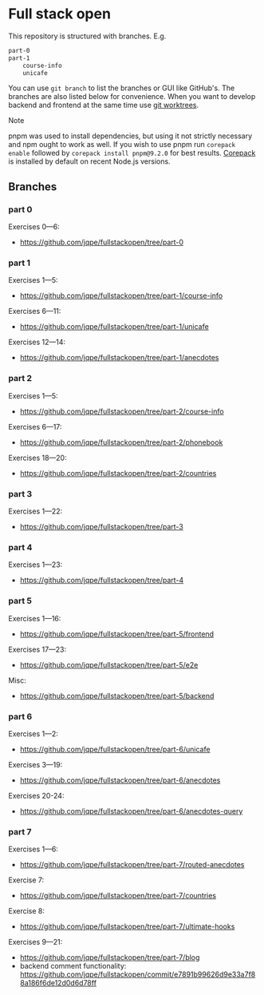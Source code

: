 # Full stack open

This repository is structured with branches. E.g.

```sh
part-0
part-1
    course-info
    unicafe
```

You can use `git branch` to list the branches or GUI like GitHub's. The branches are also listed below for convenience.
When you want to develop backend and frontend at the same time use [git worktrees](https://git-scm.com/docs/git-worktree).

> [!NOTE]
> pnpm was used to install dependencies, but using it not strictly necessary and npm ought to work as well.
> If you wish to use pnpm run `corepack enable` followed by `corepack install pnpm@9.2.0` for best results. [Corepack](https://nodejs.org/api/corepack.html) is installed by default on recent Node.js versions.

## Branches

### part 0

Exercises 0—6:

- https://github.com/jqpe/fullstackopen/tree/part-0

### part 1

Exercises 1—5:

- https://github.com/jqpe/fullstackopen/tree/part-1/course-info

Exercises 6—11:

- https://github.com/jqpe/fullstackopen/tree/part-1/unicafe

Exercises 12—14:

- https://github.com/jqpe/fullstackopen/tree/part-1/anecdotes

### part 2
Exercises 1—5:

- https://github.com/jqpe/fullstackopen/tree/part-2/course-info

Exercises 6—17:

- https://github.com/jqpe/fullstackopen/tree/part-2/phonebook

Exercises 18—20:

- https://github.com/jqpe/fullstackopen/tree/part-2/countries

### part 3
Exercises 1—22:

- https://github.com/jqpe/fullstackopen/tree/part-3

### part 4
Exercises 1—23:

- https://github.com/jqpe/fullstackopen/tree/part-4

### part 5

Exercises 1—16:

- https://github.com/jqpe/fullstackopen/tree/part-5/frontend

Exercises 17—23:
- https://github.com/jqpe/fullstackopen/tree/part-5/e2e

Misc: 
- https://github.com/jqpe/fullstackopen/tree/part-5/backend


### part 6
Exercises 1—2:

- https://github.com/jqpe/fullstackopen/tree/part-6/unicafe

Exercises 3—19:

- https://github.com/jqpe/fullstackopen/tree/part-6/anecdotes

Exercises 20-24:

- https://github.com/jqpe/fullstackopen/tree/part-6/anecdotes-query

### part 7
Exercises 1—6:

- https://github.com/jqpe/fullstackopen/tree/part-7/routed-anecdotes

Exercise 7:

- https://github.com/jqpe/fullstackopen/tree/part-7/countries

Exercise 8:

- https://github.com/jqpe/fullstackopen/tree/part-7/ultimate-hooks

Exercises 9—21:

- https://github.com/jqpe/fullstackopen/tree/part-7/blog
- backend comment functionality: https://github.com/jqpe/fullstackopen/commit/e7891b99626d9e33a7f88a186f6de12d0d6d78ff
